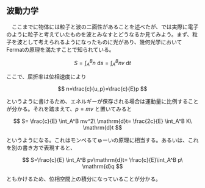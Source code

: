 
## 波動力学

　ここまでに物体には粒子と波の二面性があることを述べたが、では実際に電子のように粒子と考えていたものを波とみなすとどうなるか見てみよう。まず、粒子を波として考えられるようになったものに光があり、幾何光学においてFermatの原理を満たすことで知られている。

$$
    S=\int_A^B
    n\ \mathrm{d}s=
    \int_A^B
    nv\ \mathrm{d}t
$$

ここで、屈折率は位相速度により

$$
    n=\frac{c}{u_p}=\frac{c}{E}p
$$

というように書けるため、エネルギーが保存される場合は運動量に比例することが分かる。それを踏まえて、$p=mv$ と置いてみると

$$
    S=
    \frac{c}{E}
    \int_A^B
    mv^2\ \mathrm{d}t=
    \frac{2c}{E}
    \int_A^B K\ \mathrm{d}t
$$

というようになる。これはモンペるてゅーいの原理に相当する。あるいは、これを別の書き方で表現すると、

$$
    S=\frac{c}{E}
    \int_A^B pv\mathrm{d}t=
    \frac{c}{E}\int_A^B p\ \mathrm{d}q
$$

ともかけるため、位相空間上の積分になっていることが分かる。